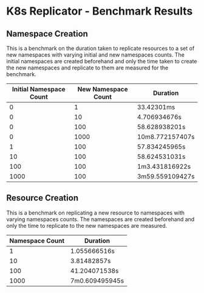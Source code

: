 # K8s Replicator - Benchmark Results

## Namespace Creation

This is a benchmark on the duration taken to replicate resources to a set of new namespaces with varying initial and new namespaces counts. The initial namespaces are created beforehand and only the time taken to create the new namespaces and replicate to them are measured for the benchmark.

| Initial Namespace Count | New Namespace Count | Duration |
| -- | -- | -- |
| 0 | 1 | 33.42301ms |
| 0 | 10 | 4.706934676s |
| 0 | 100 | 58.628938201s |
| 0 | 1000 | 10m8.772157407s |
| 1 | 100 | 57.834245965s |
| 10 | 100 | 58.624531031s |
| 100 | 100 | 1m3.431816922s |
| 1000 | 100 | 3m59.559109427s |

## Resource Creation

This is a benchmark on replicating a new resource to namespaces with varying namespaces counts. The namespaces are created beforehand and only the time to replicate to the new namespaces are measured.

| Namespace Count | Duration |
| -- | -- |
| 1 | 1.055666516s |
| 10 | 3.81482857s |
| 100 | 41.204071538s |
| 1000 | 7m0.609495945s |
